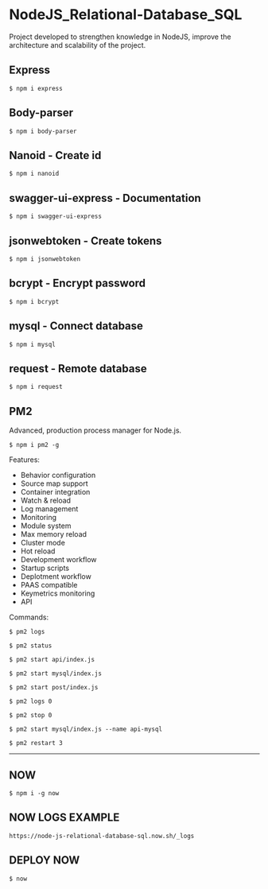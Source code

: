# NodeJS_Relational-Database_SQL
Project developed to strengthen knowledge in NodeJS, improve the architecture and scalability of the project.

## Express
```
$ npm i express
```

## Body-parser
```
$ npm i body-parser
```

## Nanoid - Create id
```
$ npm i nanoid
```

## swagger-ui-express - Documentation
```
$ npm i swagger-ui-express
```

## jsonwebtoken - Create tokens
```
$ npm i jsonwebtoken
```

## bcrypt - Encrypt password
```
$ npm i bcrypt
```

## mysql - Connect database
```
$ npm i mysql
```

## request - Remote database
```
$ npm i request
```

## PM2
Advanced, production process manager for Node.js.
```
$ npm i pm2 -g
```
Features:
* Behavior configuration
* Source map support
* Container integration
* Watch & reload
* Log management
* Monitoring
* Module system
* Max memory reload
* Cluster mode
* Hot reload
* Development workflow
* Startup scripts
* Deplotment workflow
* PAAS compatible
* Keymetrics monitoring
* API

Commands:
```
$ pm2 logs
```
```
$ pm2 status
```
```
$ pm2 start api/index.js
```
```
$ pm2 start mysql/index.js
```
```
$ pm2 start post/index.js
```
```
$ pm2 logs 0
```
```
$ pm2 stop 0
```
```
$ pm2 start mysql/index.js --name api-mysql
```
```
$ pm2 restart 3
```
---
## NOW
```
$ npm i -g now
```

## NOW LOGS EXAMPLE
```
https://node-js-relational-database-sql.now.sh/_logs
```

## DEPLOY NOW
```
$ now
```